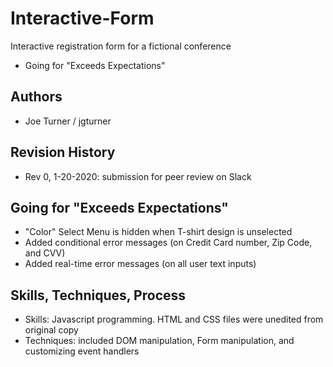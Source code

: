 # Interactive-Form
 Interactive registration form for a fictional conference
- Going for "Exceeds Expectations"

## Authors
- Joe Turner / jgturner

## Revision History
- Rev 0, 1-20-2020: submission for peer review on Slack

## Going for "Exceeds Expectations"
- "Color" Select Menu is hidden when T-shirt design is unselected
- Added conditional error messages (on Credit Card number, Zip Code, and CVV)
- Added real-time error messages (on all user text inputs)

## Skills, Techniques, Process
- Skills: Javascript programming. HTML and CSS files were unedited from original copy
- Techniques: included DOM manipulation, Form manipulation, and customizing event handlers

